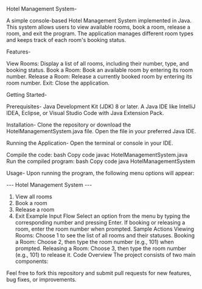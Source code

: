Hotel Management System-

A simple console-based Hotel Management System implemented in Java. This system allows users to view available rooms, book a room, release a room, and exit the program. The application manages different room types and keeps track of each room's booking status.

Features-

View Rooms: Display a list of all rooms, including their number, type, and booking status.
Book a Room: Book an available room by entering its room number.
Release a Room: Release a currently booked room by entering its room number.
Exit: Close the application.

Getting Started-

Prerequisites-
Java Development Kit (JDK) 8 or later.
A Java IDE like IntelliJ IDEA, Eclipse, or Visual Studio Code with Java Extension Pack.

Installation- 
Clone the repository or download the HotelManagementSystem.java file.
Open the file in your preferred Java IDE.

Running the Application-
Open the terminal or console in your IDE.

Compile the code:
bash
Copy code
javac HotelManagementSystem.java
Run the compiled program:
bash
Copy code
java HotelManagementSystem

Usage-
Upon running the program, the following menu options will appear:

--- Hotel Management System ---
1. View all rooms
2. Book a room
3. Release a room
4. Exit
Example Input Flow
Select an option from the menu by typing the corresponding number and pressing Enter.
If booking or releasing a room, enter the room number when prompted.
Sample Actions
Viewing Rooms: Choose 1 to see the list of all rooms and their statuses.
Booking a Room: Choose 2, then type the room number (e.g., 101) when prompted.
Releasing a Room: Choose 3, then type the room number (e.g., 101) to release it.
Code Overview
The project consists of two main components:


Feel free to fork this repository and submit pull requests for new features, bug fixes, or improvements.






